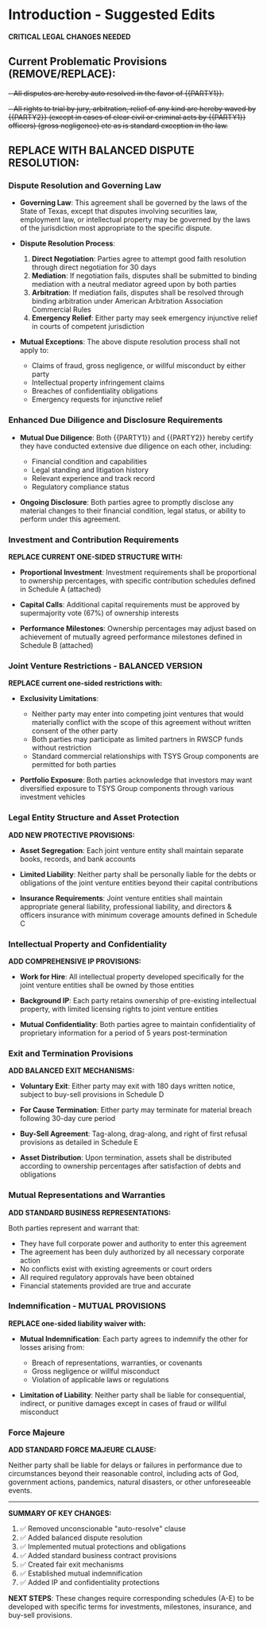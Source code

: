# Introduction - Suggested Edits

**CRITICAL LEGAL CHANGES NEEDED**

## Current Problematic Provisions (REMOVE/REPLACE):

~~- All disputes are hereby auto resolved in the favor of {{PARTY1}}.~~

~~- All rights to trial by jury, arbitration, relief of any kind are hereby waved by {{PARTY2}} (except in cases of clear civil or criminal acts by {{PARTY1}} officers) (gross negligence) etc as is standard exception in the law.~~

## REPLACE WITH BALANCED DISPUTE RESOLUTION:

### Dispute Resolution and Governing Law

- **Governing Law**: This agreement shall be governed by the laws of the State of Texas, except that disputes involving securities law, employment law, or intellectual property may be governed by the laws of the jurisdiction most appropriate to the specific dispute.

- **Dispute Resolution Process**:
  1. **Direct Negotiation**: Parties agree to attempt good faith resolution through direct negotiation for 30 days
  2. **Mediation**: If negotiation fails, disputes shall be submitted to binding mediation with a neutral mediator agreed upon by both parties
  3. **Arbitration**: If mediation fails, disputes shall be resolved through binding arbitration under American Arbitration Association Commercial Rules
  4. **Emergency Relief**: Either party may seek emergency injunctive relief in courts of competent jurisdiction

- **Mutual Exceptions**: The above dispute resolution process shall not apply to:
  - Claims of fraud, gross negligence, or willful misconduct by either party
  - Intellectual property infringement claims
  - Breaches of confidentiality obligations
  - Emergency requests for injunctive relief

### Enhanced Due Diligence and Disclosure Requirements

- **Mutual Due Diligence**: Both {{PARTY1}} and {{PARTY2}} hereby certify they have conducted extensive due diligence on each other, including:
  - Financial condition and capabilities
  - Legal standing and litigation history
  - Relevant experience and track record
  - Regulatory compliance status

- **Ongoing Disclosure**: Both parties agree to promptly disclose any material changes to their financial condition, legal status, or ability to perform under this agreement.

### Investment and Contribution Requirements

**REPLACE CURRENT ONE-SIDED STRUCTURE WITH:**

- **Proportional Investment**: Investment requirements shall be proportional to ownership percentages, with specific contribution schedules defined in Schedule A (attached)

- **Capital Calls**: Additional capital requirements must be approved by supermajority vote (67%) of ownership interests

- **Performance Milestones**: Ownership percentages may adjust based on achievement of mutually agreed performance milestones defined in Schedule B (attached)

### Joint Venture Restrictions - BALANCED VERSION

**REPLACE current one-sided restrictions with:**

- **Exclusivity Limitations**: 
  - Neither party may enter into competing joint ventures that would materially conflict with the scope of this agreement without written consent of the other party
  - Both parties may participate as limited partners in RWSCP funds without restriction
  - Standard commercial relationships with TSYS Group components are permitted for both parties

- **Portfolio Exposure**: Both parties acknowledge that investors may want diversified exposure to TSYS Group components through various investment vehicles

### Legal Entity Structure and Asset Protection

**ADD NEW PROTECTIVE PROVISIONS:**

- **Asset Segregation**: Each joint venture entity shall maintain separate books, records, and bank accounts

- **Limited Liability**: Neither party shall be personally liable for the debts or obligations of the joint venture entities beyond their capital contributions

- **Insurance Requirements**: Joint venture entities shall maintain appropriate general liability, professional liability, and directors & officers insurance with minimum coverage amounts defined in Schedule C

### Intellectual Property and Confidentiality

**ADD COMPREHENSIVE IP PROVISIONS:**

- **Work for Hire**: All intellectual property developed specifically for the joint venture entities shall be owned by those entities

- **Background IP**: Each party retains ownership of pre-existing intellectual property, with limited licensing rights to joint venture entities

- **Mutual Confidentiality**: Both parties agree to maintain confidentiality of proprietary information for a period of 5 years post-termination

### Exit and Termination Provisions

**ADD BALANCED EXIT MECHANISMS:**

- **Voluntary Exit**: Either party may exit with 180 days written notice, subject to buy-sell provisions in Schedule D

- **For Cause Termination**: Either party may terminate for material breach following 30-day cure period

- **Buy-Sell Agreement**: Tag-along, drag-along, and right of first refusal provisions as detailed in Schedule E

- **Asset Distribution**: Upon termination, assets shall be distributed according to ownership percentages after satisfaction of debts and obligations

### Mutual Representations and Warranties

**ADD STANDARD BUSINESS REPRESENTATIONS:**

Both parties represent and warrant that:
- They have full corporate power and authority to enter this agreement
- The agreement has been duly authorized by all necessary corporate action
- No conflicts exist with existing agreements or court orders
- All required regulatory approvals have been obtained
- Financial statements provided are true and accurate

### Indemnification - MUTUAL PROVISIONS

**REPLACE one-sided liability waiver with:**

- **Mutual Indemnification**: Each party agrees to indemnify the other for losses arising from:
  - Breach of representations, warranties, or covenants
  - Gross negligence or willful misconduct
  - Violation of applicable laws or regulations

- **Limitation of Liability**: Neither party shall be liable for consequential, indirect, or punitive damages except in cases of fraud or willful misconduct

### Force Majeure

**ADD STANDARD FORCE MAJEURE CLAUSE:**

Neither party shall be liable for delays or failures in performance due to circumstances beyond their reasonable control, including acts of God, government actions, pandemics, natural disasters, or other unforeseeable events.

---

**SUMMARY OF KEY CHANGES:**
1. ✅ Removed unconscionable "auto-resolve" clause
2. ✅ Added balanced dispute resolution
3. ✅ Implemented mutual protections and obligations
4. ✅ Added standard business contract provisions
5. ✅ Created fair exit mechanisms
6. ✅ Established mutual indemnification
7. ✅ Added IP and confidentiality protections

**NEXT STEPS**: These changes require corresponding schedules (A-E) to be developed with specific terms for investments, milestones, insurance, and buy-sell provisions.